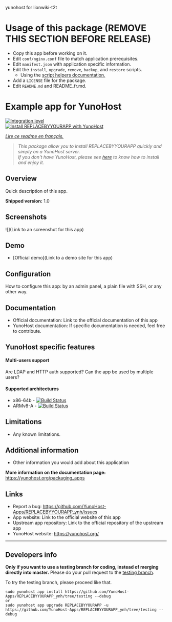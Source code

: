 
yunohost for lionwiki-t2t

# Usage of this package (REMOVE THIS SECTION BEFORE RELEASE)
- Copy this app before working on it.
- Edit `conf/nginx.conf` file to match application prerequisites.
- Edit `manifest.json` with application specific information.
- Edit the `install`, `upgrade`, `remove`, `backup`, and `restore` scripts.
  - Using the [script helpers documentation.](https://helpers.yunohost.org/)
- Add a `LICENSE` file for the package.
- Edit `README.md` and README_fr.md.

# Example app for YunoHost

[![Integration level](https://dash.yunohost.org/integration/REPLACEBYYOURAPP.svg)](https://dash.yunohost.org/appci/app/REPLACEBYYOURAPP)  
[![Install REPLACEBYYOURAPP with YunoHost](https://install-app.yunohost.org/install-with-yunohost.png)](https://install-app.yunohost.org/?app=REPLACEBYYOURAPP)

*[Lire ce readme en français.](./README_fr.md)*

> *This package allow you to install REPLACEBYYOURAPP quickly and simply on a YunoHost server.  
If you don't have YunoHost, please see [here](https://yunohost.org/#/install) to know how to install and enjoy it.*

## Overview
Quick description of this app.

**Shipped version:** 1.0

## Screenshots

![](Link to an screenshot for this app)

## Demo

* [Official demo](Link to a demo site for this app)

## Configuration

How to configure this app: by an admin panel, a plain file with SSH, or any other way.

## Documentation

 * Official documentation: Link to the official documentation of this app
 * YunoHost documentation: If specific documentation is needed, feel free to contribute.

## YunoHost specific features

#### Multi-users support

Are LDAP and HTTP auth supported?
Can the app be used by multiple users?

#### Supported architectures

* x86-64b - [![Build Status](https://ci-apps.yunohost.org/ci/logs/REPLACEBYYOURAPP%20%28Apps%29.svg)](https://ci-apps.yunohost.org/ci/apps/REPLACEBYYOURAPP/)
* ARMv8-A - [![Build Status](https://ci-apps-arm.yunohost.org/ci/logs/REPLACEBYYOURAPP%20%28Apps%29.svg)](https://ci-apps-arm.yunohost.org/ci/apps/REPLACEBYYOURAPP/)

## Limitations

* Any known limitations.

## Additional information

* Other information you would add about this application

**More information on the documentation page:**  
https://yunohost.org/packaging_apps

## Links

 * Report a bug: https://github.com/YunoHost-Apps/REPLACEBYYOURAPP_ynh/issues
 * App website: Link to the official website of this app
 * Upstream app repository: Link to the official repository of the upstream app
 * YunoHost website: https://yunohost.org/

---

Developers info
----------------

**Only if you want to use a testing branch for coding, instead of merging directly into master.**
Please do your pull request to the [testing branch](https://github.com/YunoHost-Apps/REPLACEBYYOURAPP_ynh/tree/testing).

To try the testing branch, please proceed like that.
```
sudo yunohost app install https://github.com/YunoHost-Apps/REPLACEBYYOURAPP_ynh/tree/testing --debug
or
sudo yunohost app upgrade REPLACEBYYOURAPP -u https://github.com/YunoHost-Apps/REPLACEBYYOURAPP_ynh/tree/testing --debug
```
